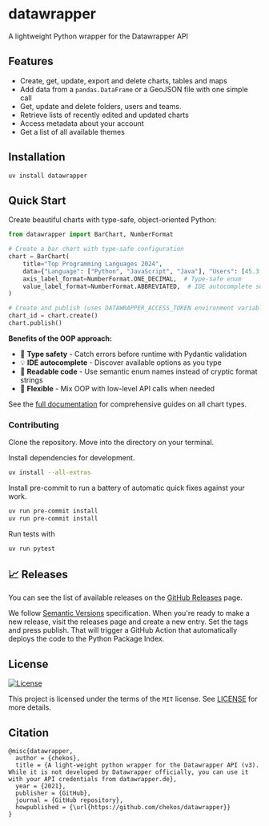# datawrapper

A lightweight Python wrapper for the Datawrapper API

## Features

* Create, get, update, export and delete charts, tables and maps
* Add data from a `pandas.DataFrame` or a GeoJSON file with one simple call
* Get, update and delete folders, users and teams.
* Retrieve lists of recently edited and updated charts
* Access metadata about your account
* Get a list of all available themes

## Installation

```bash
uv install datawrapper
```

## Quick Start

Create beautiful charts with type-safe, object-oriented Python:

```python
from datawrapper import BarChart, NumberFormat

# Create a bar chart with type-safe configuration
chart = BarChart(
    title="Top Programming Languages 2024",
    data={"Language": ["Python", "JavaScript", "Java"], "Users": [45.3, 38.2, 30.5]},
    axis_label_format=NumberFormat.ONE_DECIMAL,  # Type-safe enum
    value_label_format=NumberFormat.ABBREVIATED,  # IDE autocomplete support
)

# Create and publish (uses DATAWRAPPER_ACCESS_TOKEN environment variable)
chart_id = chart.create()
chart.publish()
```

**Benefits of the OOP approach:**
- 🎯 **Type safety** - Catch errors before runtime with Pydantic validation
- 💡 **IDE autocomplete** - Discover available options as you type
- 📖 **Readable code** - Use semantic enum names instead of cryptic format strings
- 🔧 **Flexible** - Mix OOP with low-level API calls when needed

See the [full documentation](https://datawrapper.readthedocs.io/) for comprehensive guides on all chart types.

### Contributing

Clone the repository. Move into the directory on your terminal.

Install dependencies for development.

```bash
uv install --all-extras
```

Install pre-commit to run a battery of automatic quick fixes against your work.

```bash
uv run pre-commit install
uv run pre-commit install
```

Run tests with

```bash
uv run pytest
```

## 📈 Releases

You can see the list of available releases on the [GitHub Releases](https://github.com/chekos/datawrapper/releases) page.

We follow [Semantic Versions](https://semver.org/) specification. When you're ready to make a new release, visit the releases page and create a new entry. Set the tags and press publish. That will trigger a GitHub Action that automatically deploys the code to the Python Package Index.

## License

[![License](https://img.shields.io/github/license/chekos/datawrapper)](https://github.com/chekos/datawrapper/blob/master/LICENSE)

This project is licensed under the terms of the `MIT` license. See [LICENSE](https://github.com/chekos/datawrapper/blob/master/LICENSE) for more details.

## Citation

```
@misc{datawrapper,
  author = {chekos},
  title = {A light-weight python wrapper for the Datawrapper API (v3). While it is not developed by Datawrapper officially, you can use it with your API credentials from datawrapper.de},
  year = {2021},
  publisher = {GitHub},
  journal = {GitHub repository},
  howpublished = {\url{https://github.com/chekos/datawrapper}}
}
```
